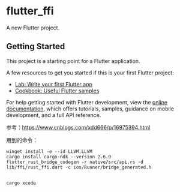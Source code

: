 # flutter_ffi

A new Flutter project.

## Getting Started

This project is a starting point for a Flutter application.

A few resources to get you started if this is your first Flutter project:

- [Lab: Write your first Flutter app](https://docs.flutter.dev/get-started/codelab)
- [Cookbook: Useful Flutter samples](https://docs.flutter.dev/cookbook)

For help getting started with Flutter development, view the
[online documentation](https://docs.flutter.dev/), which offers tutorials,
samples, guidance on mobile development, and a full API reference.


参考：https://www.cnblogs.com/xdd666/p/16975394.html

用到的命令：
```shell
winget install -e --id LLVM.LLVM
cargo install cargo-ndk --version 2.6.0
flutter_rust_bridge_codegen -r native/src/api.rs -d lib/ffi/rust_ffi.dart -c ios/Runner/bridge_generated.h


cargo xcode
```
